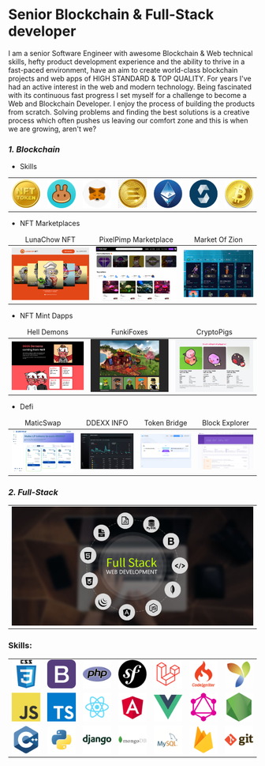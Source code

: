 # Senior Blockchain & Full-Stack developer
I am a senior Software Engineer with awesome Blockchain & Web technical skills, hefty product development experience and the ability to thrive in a fast-paced environment, have an aim to create world-class blockchain projects and web apps of HIGH STANDARD & TOP QUALITY. For years I've had an active interest in the web and modern technology. Being fascinated with its continuous fast progress I set myself for a challenge to become a Web and Blockchain Developer. I enjoy the process of building the products from scratch. Solving problems and finding the best solutions is a creative process which often pushes us leaving our comfort zone and this is when we are growing, aren't we?

### **_1. Blockchain_**
- Skills
<table>
  <tr>
      <td><img src="https://github.com/DevCrown716/DevCrown716/blob/main/icons/icon_nft.png?raw=true" width="200"></td>
      <td><img src="https://github.com/DevCrown716/DevCrown716/blob/main/icons/icon_pancake.png?raw=true" width="200"></td>
      <td><img src="https://github.com/DevCrown716/DevCrown716/blob/main/icons/icon_metamask.png?raw=true" width="200"></td>
      <td><img src="https://github.com/DevCrown716/DevCrown716/blob/main/icons/Solana.png?raw=true" width="200"></td>
      <td><img src="https://github.com/DevCrown716/DevCrown716/blob/main/icons/eth.png?raw=true" width="200"></td>
      <td><img src="https://github.com/DevCrown716/DevCrown716/blob/main/icons/icon_solidity.png?raw=true" width="200"></td>
      <td><img src="https://github.com/DevCrown716/DevCrown716/blob/main/icons/crypto.png?raw=true" width="200"></td>
  </tr>  
</table>


- NFT Marketplaces
<table>
    <thead align="center">
        <tr>
            <td>LunaChow NFT</td>
            <td>PixelPimp Marketplace</td>
            <td>Market Of Zion</td>            
        </tr>
    </thead>
    <tr>
        <td>
            <a href="https://lunachownft.com/">
                <img src="https://github.com/DevCrown716/DevCrown716/blob/main/images/lunachow.jpg?raw=true" width="300">
            </a>
        </td>        
        <td>
            <a href="https://nft.pixelpimp.io/">
                <img src="https://github.com/DevCrown716/DevCrown716/blob/main/images/pixelpimp.jpg?raw=true" width="300">
            </a>
        </td> 
        <td>
            <a href="https://marketofzion.com/">
                <img src="https://github.com/DevCrown716/DevCrown716/blob/main/images/marketofzion.jpg?raw=true" width="300">
            </a>
        </td>     
    </tr>
</table>

- NFT Mint Dapps
<table>
    <thead align="center">
        <tr>
            <td>Hell Demons</td>
            <td>FunkiFoxes</td>           
            <td>CryptoPigs</td>
        </tr>
    </thead>
    <tr>
        <td>
            <a href="https://helldemon.cryptoliveton.com/">
                <img src="https://github.com/DevCrown716/DevCrown716/blob/main/images/helldemon.jpg?raw=true" width="300">
            </a>
        </td>
        <td>
            <a href="https://funkifoxes.com/">
                <img src="https://github.com/DevCrown716/DevCrown716/blob/main/images/funkifoxes.jpg?raw=true" width="300">
            </a>
        </td> 
        <td>
            <a href="https://cryptopigs.one/#/">
                <img src="https://github.com/DevCrown716/DevCrown716/blob/main/images/cruptopigs.jpg?raw=true" width="300">
            </a>
        </td>               
    </tr>    
</table>

- Defi
<table>
    <thead align="center">
        <tr>
            <td>MaticSwap</td>
            <td>DDEXX INFO</td>
            <td>Token Bridge</td>  
            <td>Block Explorer</td> 
        </tr>
    </thead>
    <tr>
        <td>
            <a href="https://maticfront.web.app/farms">
                <img src="https://github.com/DevCrown716/DevCrown716/blob/main/images/maticswap.jpg?raw=true" width="300">
            </a>
        </td>          
        <td>
            <a href="http://analytics.ddexx.io">
                <img src="https://github.com/DevCrown716/DevCrown716/blob/main/images/info.jpg?raw=true" width="300">
            </a>
        </td>   
        <td>
            <a href="https://theporinibridge.com/bridge">
                <img src="https://github.com/DevCrown716/DevCrown716/blob/main/images/tokenbridge.jpg?raw=true" width="300">
            </a>
        </td> 
        <td>
            <a href="https://porini.xyz/">
                <img src="https://github.com/DevCrown716/DevCrown716/blob/main/images/blockexplore.jpg?raw=true" width="300">
            </a>
        </td> 
    </tr>  
</table>


### **_2. Full-Stack_**
<table>
  <tr>
      <td><img src="https://github.com/DevCrown716/DevCrown716/blob/main/images/fullstack.png?raw=true" width="1200"></td>
  </tr>
</table>

### Skills:

<table>
<tr>
      <td><img src="https://raw.githubusercontent.com/github/explore/80688e429a7d4ef2fca1e82350fe8e3517d3494d/topics/css/css.png" width="200"></td>
      <td><img src="https://raw.githubusercontent.com/github/explore/80688e429a7d4ef2fca1e82350fe8e3517d3494d/topics/bootstrap/bootstrap.png" width="200"></td>
      <td><img src="https://raw.githubusercontent.com/github/explore/80688e429a7d4ef2fca1e82350fe8e3517d3494d/topics/php/php.png" width="200"></td>
      <td><img src="https://raw.githubusercontent.com/github/explore/80688e429a7d4ef2fca1e82350fe8e3517d3494d/topics/symfony/symfony.png" width="200"></td>
      <td><img src="https://raw.githubusercontent.com/github/explore/80688e429a7d4ef2fca1e82350fe8e3517d3494d/topics/laravel/laravel.png" width="200"></td>
      <td><img src="https://raw.githubusercontent.com/github/explore/80688e429a7d4ef2fca1e82350fe8e3517d3494d/topics/codeigniter/codeigniter.png" width="200"></td>
      <td><img src="https://raw.githubusercontent.com/github/explore/80688e429a7d4ef2fca1e82350fe8e3517d3494d/topics/yii/yii.png" width="200"></td>
  </tr>
  <tr>
      <td><img src="https://raw.githubusercontent.com/github/explore/80688e429a7d4ef2fca1e82350fe8e3517d3494d/topics/javascript/javascript.png" width="200"></td>
      <td><img src="https://raw.githubusercontent.com/github/explore/80688e429a7d4ef2fca1e82350fe8e3517d3494d/topics/typescript/typescript.png" width="200"></td>
      <td><img src="https://raw.githubusercontent.com/github/explore/80688e429a7d4ef2fca1e82350fe8e3517d3494d/topics/react/react.png" width="200"></td>
      <td><img src="https://raw.githubusercontent.com/github/explore/80688e429a7d4ef2fca1e82350fe8e3517d3494d/topics/angular/angular.png" width="200"></td>
      <td><img src="https://raw.githubusercontent.com/github/explore/80688e429a7d4ef2fca1e82350fe8e3517d3494d/topics/vue/vue.png" width="200"></td>
      <td><img src="https://raw.githubusercontent.com/github/explore/5c058a388828bb5fde0bcafd4bc867b5bb3f26f3/topics/graphql/graphql.png" width="200"></td>
      <td><img src="https://raw.githubusercontent.com/github/explore/80688e429a7d4ef2fca1e82350fe8e3517d3494d/topics/nodejs/nodejs.png" width="200"></td>
  </tr>
  <tr>
      <td><img src="https://raw.githubusercontent.com/github/explore/80688e429a7d4ef2fca1e82350fe8e3517d3494d/topics/cpp/cpp.png" width="200"></td>
      <td><img src="https://raw.githubusercontent.com/github/explore/80688e429a7d4ef2fca1e82350fe8e3517d3494d/topics/python/python.png" width="200"></td>
      <td><img src="https://raw.githubusercontent.com/github/explore/80688e429a7d4ef2fca1e82350fe8e3517d3494d/topics/django/django.png" width="200"></td>
      <td><img src="https://raw.githubusercontent.com/github/explore/80688e429a7d4ef2fca1e82350fe8e3517d3494d/topics/mongodb/mongodb.png" width="200"></td>
      <td><img src="https://raw.githubusercontent.com/github/explore/80688e429a7d4ef2fca1e82350fe8e3517d3494d/topics/mysql/mysql.png" width="200"></td>
      <td><img src="https://raw.githubusercontent.com/github/explore/80688e429a7d4ef2fca1e82350fe8e3517d3494d/topics/firebase/firebase.png" width="200"></td>
      <td><img src="https://raw.githubusercontent.com/github/explore/80688e429a7d4ef2fca1e82350fe8e3517d3494d/topics/git/git.png" width="200"></td>
  </tr>
</table>

